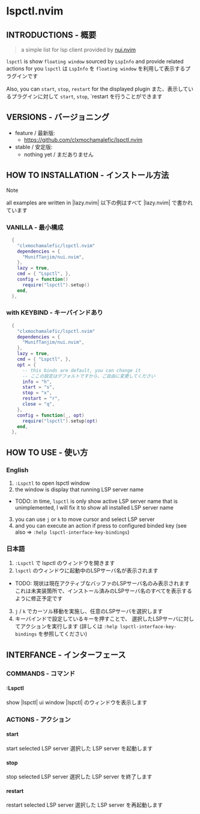 # lspctl.nvim

## INTRODUCTIONS - 概要

> a simple list for lsp client provided by [nui.nvim](https://github.com/MunifTanjim/nui.nvim)

`lspctl` is show `floating window` sourced by `LspInfo` and provide related actions for
you
`lspctl` は `LspInfo` を `floating window` を利用して表示するプラグインです

Also, you can `start`, `stop`, `restart` for the displayed plugin
また、表示しているプラグインに対して `start`, `stop`, `restart を行うことができます

## VERSIONS - バージョニング

- feature / 最新版:
  - https://github.com/clxmochamalefic/lspctl.nvim
- stable / 安定版:
  - nothing yet / まだありません

## HOW TO INSTALLATION - インストール方法

> [!NOTE]
> all examples are written in |lazy.nvim|
> 以下の例はすべて |lazy.nvim| で書かれています

### VANILLA - 最小構成

```lua
  {
    "clxmochamalefic/lspctl.nvim"
    dependencies = {
      "MunifTanjim/nui.nvim",
    },
    lazy = true,
    cmd = { "Lspctl", },
    config = function()
      require("lspctl").setup()
    end,
  },
```

### with KEYBIND - キーバインドあり

```lua
  {
    "clxmochamalefic/lspctl.nvim"
    dependencies = {
      "MunifTanjim/nui.nvim",
    },
    lazy = true,
    cmd = { "Lspctl", },
    opt = {
      -- this binds are default, you can change it
      -- ここの設定はデフォルトですから、ご自由に変更してください
      info = "h",
      start = "s",
      stop = "x",
      restart = "r",
      close = "q",
    },
    config = function(_, opt)
      require("lspctl").setup(opt)
    end,
  },
```

## HOW TO USE - 使い方

### English

1. `:Lspctl` to open lspctl window
2. the window is display that running LSP server name
  - TODO: in time, `lspctl` is only show active LSP server name
    that is unimplemented, I will fix it to show all installed LSP server name
3. you can use `j` or `k` to move cursor and select LSP server
4. and you can execute an action if press to configured binded key
   (see also => `:help lspctl-interface-key-bindings`)

### 日本語

1. `:Lspctl` で lspctl のウィンドウを開きます
2. `lspctl` のウィンドウに起動中のLSPサーバ名が表示されます
  - TODO: 現状は現在アクティブなバッファのLSPサーバ名のみ表示されます
    これは未実装箇所で、インストール済みのLSPサーバ名のすべてを表示するように修正予定です
3. `j` / `k` でカーソル移動を実施し、任意のLSPサーバを選択します
4. キーバインドで設定しているキーを押すことで、
   選択したLSPサーバに対してアクションを実行します
   (詳しくは `:help lspctl-interface-key-bindings` を参照してください)

## INTERFANCE - インターフェース

### COMMANDS - コマンド

#### :Lspctl

show |lspctl| ui window
|lspctl| のウィンドウを表示します

### ACTIONS - アクション

#### start

start selected LSP server
選択した LSP server を起動します

#### stop

stop selected LSP server
選択した LSP server を終了します

#### restart

restart selected LSP server
選択した LSP server を再起動します
